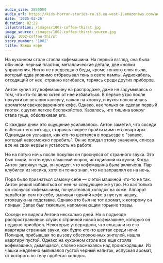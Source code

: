 ```yaml
---
audio_size: 2856000
audio_url: https://kids-horror-stories-ru.s3.eu-west-1.amazonaws.com/audio/1002-coffee-thirst.mp3
date: '2025-03-26'
duration: 02:22
illustration: /images/1002-coffee-thirst.jpg
image_source: /images/1002-coffee-thirst-source.jpg
slug: 1002-coffee-thirst
story_number: '1002'
title: Жажда кофе
---
```


На кухонном столе стояла кофемашина. На первый взгляд, она была обычной: черный пластик, металлические детали, две кнопки управления. Ничто не предвещало беды, кроме тонкого слоя пыли, который едва уловимо отбрасывал тень в свете лампы. Аудиокабель, отходящий от нее, странно изгибался, теряясь среди других приборов.

Антон купил эту кофемашину на распродаже, даже не задумываясь о том, что кто-то явно хотел от нее избавиться. В первое утро после покупки он вставил капсулу, нажал на кнопку, и кухня наполнилась ароматом свежесваренного кофе. Однако, как только он сделал первый глоток, ощутил легкое беспокойство. Казалось, что тишина вокруг стала гуще, обволакивая его.

С каждым днем это ощущение усиливалось. Антон заметил, что соседи избегают его взгляда, стараясь скорее пройти мимо его квартиры. Однажды он услышал, как кто-то шептался в подъезде о "запахе, который невозможно перебить". Он не придал этому значения, списав все на свои нервы и усталость на работе.

Но на пятую ночь после покупки он проснулся от странного звука. Это был тихий, почти едва слышный шорох, исходивший из кухни. Когда Антон заглянул туда, он увидел, что кофемашина была включена. Пар клубился из носика, хотя он точно знал, что не заправлял ее на ночь.

Пора было признаться самому себе — с этой машиной что-то не так. Антон решил избавиться от нее на следующее же утро. Но как только он коснулся кофемашины, почувствовал холодок на коже. Аппарат заработал сам по себе, выливая горячий кофе в пустую чашку, стоявшую на подставке. Однако это был не тот аромат, к которому он привык. Запах был тяжелым, напоминающим горькие травы.

Соседи не видели Антона несколько дней. Но в подъезде распространились слухи о странной новой кофемашине, которую он недавно приобрел. Некоторые утверждали, что слышали из его квартиры странные звуки, как будто кто-то шептал среди ночи. Полиция, прибывшая по вызову обеспокоенных жителей, нашла квартиру пустой. Однако на кухонном столе все еще стояла кофемашина, дымящаяся, словно насмехаясь над происходящим. Из чашки медленно выливался густой черный напиток, испуская аромат, от которого по телу пробегал холодок.